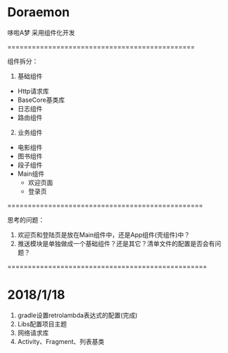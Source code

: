 # Doraemon
哆啦A梦  采用组件化开发

==============================================

组件拆分：

1. 基础组件
  - Http请求库
  - BaseCore基类库
  - 日志组件
  - 路由组件
  
2. 业务组件
 - 电影组件
 - 图书组件
 - 段子组件
 - Main组件
    * 欢迎页面
    * 登录页

================================================

思考的问题：
1. 欢迎页和登陆页是放在Main组件中，还是App组件(壳组件)中？
2. 推送模块是单独做成一个基础组件？还是其它？清单文件的配置是否会有问题？

=================================================

# 2018/1/18
1. gradle设置retrolambda表达式的配置(完成)
2. Libs配置项目主题
3. 网络请求库
4. Activity、Fragment、列表基类
